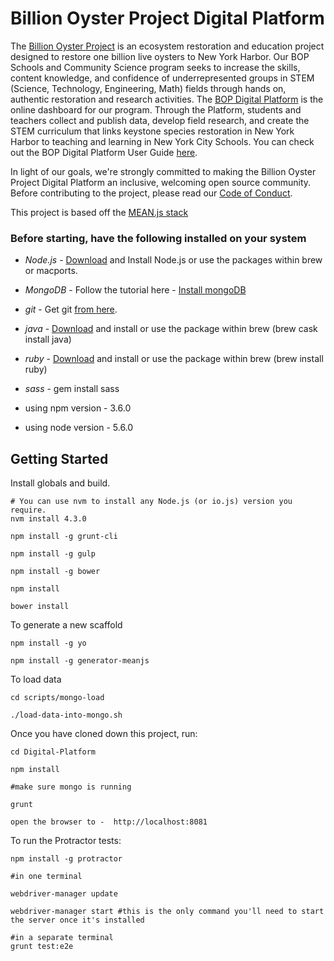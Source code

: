 # Billion Oyster Project Digital Platform

The [Billion Oyster Project](bop.nyc) is an ecosystem restoration and education project designed to restore one billion live oysters to New York Harbor.  Our BOP Schools and Community Science program seeks to increase the skills, content knowledge, and confidence of underrepresented groups in STEM (Science, Technology, Engineering, Math) fields through hands on, authentic restoration and research activities.  The [BOP Digital Platform](https://platform.bop.nyc) is the online dashboard for our program.  Through the Platform, students and teachers collect and publish data, develop field research, and create the STEM curriculum that links keystone species restoration in New York Harbor to teaching and learning in New York City Schools.  You can check out the BOP Digital Platform User Guide [here](https://github.com/BillionOysterProject/docs/wiki/Digital-Platform-User-Guide-Table-of-Contents).

In light of our goals, we're strongly committed to making the Billion Oyster Project Digital Platform an inclusive, welcoming open source community.  Before contributing to the project, please read our [Code of Conduct](https://github.com/BillionOysterProject/docs/blob/master/CODE_OF_CONDUCT.md).

This project is based off the <a href="http://meanjs.org/">MEAN.js stack</a>

### Before starting, have the following installed on your system
* *Node.js* -  <a href="http://nodejs.org/download/">Download</a> and Install Node.js or use the packages within brew or macports.
* *MongoDB* - Follow the tutorial here - <a href="https://www.mongodb.com/download-center?jmp=nav#community">Install mongoDB</a>
* *git* - Get git <a href="http://git-scm.com/download/mac">from here</a>.
* *java* - <a href="https://www.java.com/en/download/">Download</a> and install or use the package within brew (brew cask install java)
* *ruby* - <a href="https://www.ruby-lang.org/en/downloads/">Download</a> and install or use the package within brew (brew install ruby)
* *sass* - gem install sass

* using npm version - 3.6.0
* using node version - 5.6.0

## Getting Started
Install globals and build.
```
# You can use nvm to install any Node.js (or io.js) version you require.
nvm install 4.3.0

npm install -g grunt-cli

npm install -g gulp

npm install -g bower

npm install

bower install
```

To generate a new scaffold
```
npm install -g yo

npm install -g generator-meanjs

```

To load data
```
cd scripts/mongo-load

./load-data-into-mongo.sh
```


Once you have cloned down this project, run:
```
cd Digital-Platform

npm install

#make sure mongo is running

grunt

open the browser to -  http://localhost:8081

```

To run the Protractor tests:
```
npm install -g protractor

#in one terminal

webdriver-manager update

webdriver-manager start #this is the only command you'll need to start the server once it's installed

#in a separate terminal
grunt test:e2e
```
